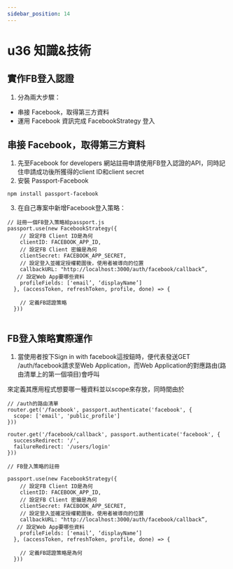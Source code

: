 ```yaml
---
sidebar_position: 14
---
```


# u36 知識&技術


## 實作FB登入認證
1. 分為兩大步驟：
  - 串接 Facebook，取得第三方資料
  - 運用 Facebook 資訊完成 FacebookStrategy 登入

## 串接 Facebook，取得第三方資料
1. 先至Facebook for developers 網站註冊申請使用FB登入認證的API，同時記住申請成功後所獲得的client ID和client secret
2. 安裝 Passport-Facebook
```
npm install passport-facebook
```
3. 在自己專案中新增Facebook登入策略：
```
// 註冊一個FB登入策略給passport.js
passport.use(new FacebookStrategy({
    // 設定FB Client ID是為何
    clientID: FACEBOOK_APP_ID,
    // 設定FB Client 密鑰是為何
    clientSecret: FACEBOOK_APP_SECRET,
    // 設定登入並確定授權範圍後，使用者被導向的位置
    callbackURL: "http://localhost:3000/auth/facebook/callback”,
   // 設定Web App要哪些資料
    profileFields: ['email’, ‘displayName’]
  }, (accessToken, refreshToken, profile, done) => {
	  
    // 定義FB認證策略
  }))


```



## FB登入策略實際運作

1. 當使用者按下Sign in with facebook這按鈕時，便代表發送GET /auth/facebook請求至Web Application，而Web Application的對應路由(路由清單上的第一個項目)會呼叫


來定義其應用程式想要哪一種資料並以scope來存放，同時間由於

```
// /auth的路由清單
router.get('/facebook', passport.authenticate('facebook', {
  scope: ['email', 'public_profile']
}))

router.get('/facebook/callback', passport.authenticate('facebook', {
  successRedirect: '/',
  failureRedirect: '/users/login'
}))
```

```
// FB登入策略的註冊

passport.use(new FacebookStrategy({
    // 設定FB Client ID是為何
    clientID: FACEBOOK_APP_ID,
    // 設定FB Client 密鑰是為何
    clientSecret: FACEBOOK_APP_SECRET,
    // 設定登入並確定授權範圍後，使用者被導向的位置
    callbackURL: "http://localhost:3000/auth/facebook/callback”,
   // 設定Web App要哪些資料
    profileFields: ['email’, ‘displayName’]
  }, (accessToken, refreshToken, profile, done) => {
	  
    // 定義FB認證策略是為何
  }))


```